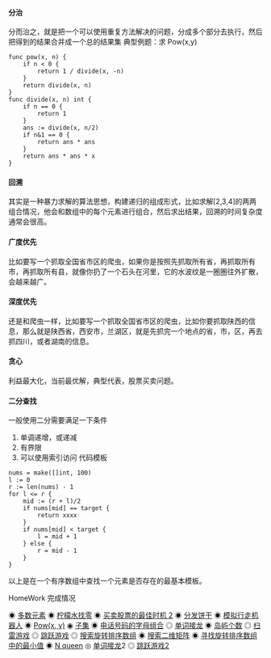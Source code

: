 #### 分治
分而治之，就是把一个可以使用重复方法解决的问题，分成多个部分去执行，然后把得到的结果合并成一个总的结果集
典型例题：求 Pow(x,y)
```golang
func pow(x, n) {
	if n < 0 {
		return 1 / divide(x, -n)
	}
	return divide(x, n)
}
func divide(x, n) int {
	if n == 0 {
		return 1
	}
	ans := divide(x, n/2)
	if n&1 == 0 {
		return ans * ans
	}
	return ans * ans * x
}
```
#### 回溯
其实是一种暴力求解的算法思想，构建递归的组成形式，比如求解[2,3,4]的两两组合情况，他会和数组中的每个元素进行组合，然后求出结果，回溯的时间复杂度通常会很高。
#### 广度优先
比如要写一个抓取全国省市区的爬虫，如果你是按照先抓取所有省，再抓取所有市，再抓取所有县，就像你扔了一个石头在河里，它的水波纹是一圈圈往外扩散，会越来越广。
#### 深度优先
还是和爬虫一样，比如要写一个抓取全国省市区的爬虫，比如你要抓取陕西的信息，那么就是陕西省，西安市，兰湖区，就是先抓完一个地点的省，市，区，再去抓四川，或者湖南的信息。
#### 贪心
利益最大化，当前最优解，典型代表，股票买卖问题。
#### 二分查找
一般使用二分需要满足一下条件
1. 单调递增，或递减
2. 有界限
3. 可以使用索引访问
代码模板
```golang
nums = make([]int, 100)
l := 0
r := len(nums) - 1
for l <= r {
	mid := (r + l)/2
	if nums[mid] == target {
		return xxxx
	}
	if nums[mid] < target {
		l = mid + 1
	} else {
		r = mid - 1
	}
}	
```
以上是在一个有序数组中查找一个元素是否存在的最基本模板。

HomeWork 完成情况

◉	[多数元素](https://leetcode-cn.com/problems/majority-element/description/)
◉	[柠檬水找零](https://leetcode-cn.com/problems/lemonade-change/description/)
◉	[买卖股票的最佳时机 2](https://leetcode-cn.com/problems/best-time-to-buy-and-sell-stock-ii/description/)
◉	[分发饼干](https://leetcode-cn.com/problems/assign-cookies/description/)
◉	[模拟行走机器人](https://leetcode-cn.com/problems/walking-robot-simulation/description/)
◉	[Pow(x, y)](https://leetcode-cn.com/problems/powx-n/)
◉	[子集](https://leetcode-cn.com/problems/subsets/)
◉	[电话号码的字母组合](https://leetcode-cn.com/problems/letter-combinations-of-a-phone-number/)
◎	[单词接龙](https://leetcode-cn.com/problems/word-ladder/description/)
◉	[岛屿个数](https://leetcode-cn.com/problems/number-of-islands/)
◎	[扫雷游戏](https://leetcode-cn.com/problems/minesweeper/description/)
◎	[跳跃游戏](https://leetcode-cn.com/problems/jump-game/)
◎	[搜索旋转排序数组](https://leetcode-cn.com/problems/search-in-rotated-sorted-array/)
◉	[搜索二维矩阵](https://leetcode-cn.com/problems/search-a-2d-matrix/)
◉	[寻找旋转排序数组中的最小值](https://leetcode-cn.com/problems/find-minimum-in-rotated-sorted-array/)
◉	[N queen](https://leetcode-cn.com/problems/n-queens/)
◎	[单词接龙](https://leetcode-cn.com/problems/word-ladder-ii/description/)2
◎	[跳跃游戏2](https://leetcode-cn.com/problems/jump-game-ii/)

